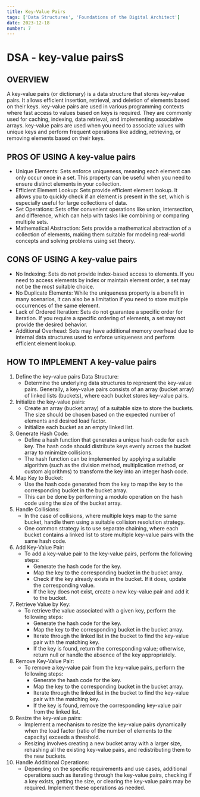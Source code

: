 ```yaml
---
title: Key-Value Pairs 
tags: ['Data Structures', 'Foundations of the Digital Architect']
date: 2023-12-18
number: 7
---
```

# DSA - key-value pairsS

## OVERVIEW

A key-value pairs (or dictionary) is a data structure that stores key-value pairs. It allows efficient insertion, retrieval, and deletion of elements based on their keys. key-value pairs are used in various programming contexts where fast access to values based on keys is required. They are commonly used for caching, indexing, data retrieval, and implementing associative arrays. key-value pairs are used when you need to associate values with unique keys and perform frequent operations like adding, retrieving, or removing elements based on their keys.

## PROS OF USING A key-value pairs

- Unique Elements: Sets enforce uniqueness, meaning each element can only occur once in a set. This property can be useful when you need to ensure distinct elements in your collection.
- Efficient Element Lookup: Sets provide efficient element lookup. It allows you to quickly check if an element is present in the set, which is especially useful for large collections of data.
- Set Operations: Sets offer convenient operations like union, intersection, and difference, which can help with tasks like combining or comparing multiple sets.
- Mathematical Abstraction: Sets provide a mathematical abstraction of a collection of elements, making them suitable for modeling real-world concepts and solving problems using set theory.

## CONS OF USING A key-value pairs

- No Indexing: Sets do not provide index-based access to elements. If you need to access elements by index or maintain element order, a set may not be the most suitable choice.
- No Duplicate Elements: While the uniqueness property is a benefit in many scenarios, it can also be a limitation if you need to store multiple occurrences of the same element.
- Lack of Ordered Iteration: Sets do not guarantee a specific order for iteration. If you require a specific ordering of elements, a set may not provide the desired behavior.
- Additional Overhead: Sets may have additional memory overhead due to internal data structures used to enforce uniqueness and perform efficient element lookup.

## HOW TO IMPLEMENT A key-value pairs
1. Define the key-value pairs Data Structure:
    - Determine the underlying data structures to represent the key-value pairs. Generally, a key-value pairs consists of an array (bucket array) of linked lists (buckets), where each bucket stores key-value pairs.
2. Initialize the key-value pairs:
    - Create an array (bucket array) of a suitable size to store the buckets. The size should be chosen based on the expected number of elements and desired load factor.
    - Initialize each bucket as an empty linked list.
3. Generate Hash Code:
    - Define a hash function that generates a unique hash code for each key. The hash code should distribute keys evenly across the bucket array to minimize collisions.
    - The hash function can be implemented by applying a suitable algorithm (such as the division method, multiplication method, or custom algorithms) to transform the key into an integer hash code.
4. Map Key to Bucket:
    - Use the hash code generated from the key to map the key to the corresponding bucket in the bucket array.
    - This can be done by performing a modulo operation on the hash code using the size of the bucket array.
5. Handle Collisions:
    - In the case of collisions, where multiple keys map to the same bucket, handle them using a suitable collision resolution strategy.
    - One common strategy is to use separate chaining, where each bucket contains a linked list to store multiple key-value pairs with the same hash code.
6. Add Key-Value Pair:
    - To add a key-value pair to the key-value pairs, perform the following steps:
        - Generate the hash code for the key.
        - Map the key to the corresponding bucket in the bucket array.
        - Check if the key already exists in the bucket. If it does, update the corresponding value.
        - If the key does not exist, create a new key-value pair and add it to the bucket.
7. Retrieve Value by Key:
    - To retrieve the value associated with a given key, perform the following steps:
        - Generate the hash code for the key.
        - Map the key to the corresponding bucket in the bucket array.
        - Iterate through the linked list in the bucket to find the key-value pair with the matching key.
        - If the key is found, return the corresponding value; otherwise, return null or handle the absence of the key appropriately.
8. Remove Key-Value Pair:
    - To remove a key-value pair from the key-value pairs, perform the following steps:
        - Generate the hash code for the key.
        - Map the key to the corresponding bucket in the bucket array.
        - Iterate through the linked list in the bucket to find the key-value pair with the matching key.
        - If the key is found, remove the corresponding key-value pair from the linked list.
9. Resize the key-value pairs:
    - Implement a mechanism to resize the key-value pairs dynamically when the load factor (ratio of the number of elements to the capacity) exceeds a threshold.
    - Resizing involves creating a new bucket array with a larger size, rehashing all the existing key-value pairs, and redistributing them to the new buckets.
10. Handle Additional Operations:
    - Depending on the specific requirements and use cases, additional operations such as iterating through the key-value pairs, checking if a key exists, getting the size, or clearing the key-value pairs may be required. Implement these operations as needed.

